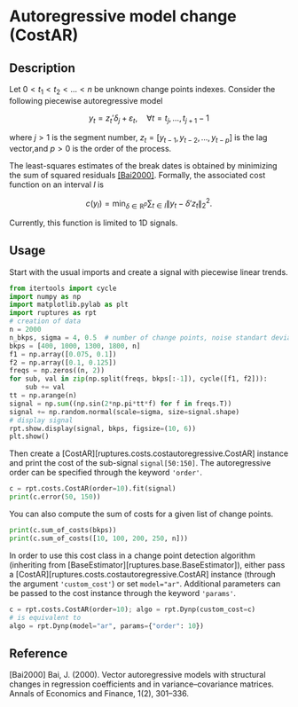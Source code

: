 # Autoregressive model change (CostAR)

## Description

Let $0<t_1<t_2<\dots<n$ be unknown change points indexes.
Consider the following piecewise autoregressive model

$$
    y_t = z_t' \delta_j + \varepsilon_t, \quad \forall t=t_j,\dots,t_{j+1}-1
$$

where $j>1$ is the segment number, $z_t=[y_{t-1}, y_{t-2},\dots,y_{t-p}]$ is the lag vector,and $p>0$ is the order of the process.

The least-squares estimates of the break dates is obtained by minimizing the sum of squared
residuals [[Bai2000]](#Bai2000).
Formally, the associated cost function on an interval $I$ is

$$
c(y_{I}) = \min_{\delta\in\mathbb{R}^p} \sum_{t\in I} \|y_t - \delta' z_t \|_2^2.
$$

Currently, this function is limited to 1D signals.

## Usage

Start with the usual imports and create a signal with piecewise linear trends.

```python
from itertools import cycle
import numpy as np
import matplotlib.pylab as plt
import ruptures as rpt
# creation of data
n = 2000
n_bkps, sigma = 4, 0.5  # number of change points, noise standart deviation
bkps = [400, 1000, 1300, 1800, n]
f1 = np.array([0.075, 0.1])
f2 = np.array([0.1, 0.125])
freqs = np.zeros((n, 2))
for sub, val in zip(np.split(freqs, bkps[:-1]), cycle([f1, f2])):
    sub += val
tt = np.arange(n)
signal = np.sum((np.sin(2*np.pi*tt*f) for f in freqs.T))
signal += np.random.normal(scale=sigma, size=signal.shape)
# display signal
rpt.show.display(signal, bkps, figsize=(10, 6))
plt.show()
```

Then create a [CostAR][ruptures.costs.costautoregressive.CostAR] instance and print the cost of the sub-signal
`signal[50:150]`.
The autoregressive order can be specified through the keyword ``'order'``.

```python
c = rpt.costs.CostAR(order=10).fit(signal)
print(c.error(50, 150))
```

You can also compute the sum of costs for a given list of change points.

```python
print(c.sum_of_costs(bkps))
print(c.sum_of_costs([10, 100, 200, 250, n]))
```

In order to use this cost class in a change point detection algorithm (inheriting from
[BaseEstimator][ruptures.base.BaseEstimator]), either pass a [CostAR][ruptures.costs.costautoregressive.CostAR] instance (through the argument
``'custom_cost'``) or set `model="ar"`.
Additional parameters can be passed to the cost instance through the keyword ``'params'``.

```python
c = rpt.costs.CostAR(order=10); algo = rpt.Dynp(custom_cost=c)
# is equivalent to
algo = rpt.Dynp(model="ar", params={"order": 10})
```

## Reference

<a id="Bai2000">[Bai2000]</a>
Bai, J. (2000). Vector autoregressive models with structural changes in regression coefficients and in variance–covariance matrices. Annals of Economics and Finance, 1(2), 301–336.